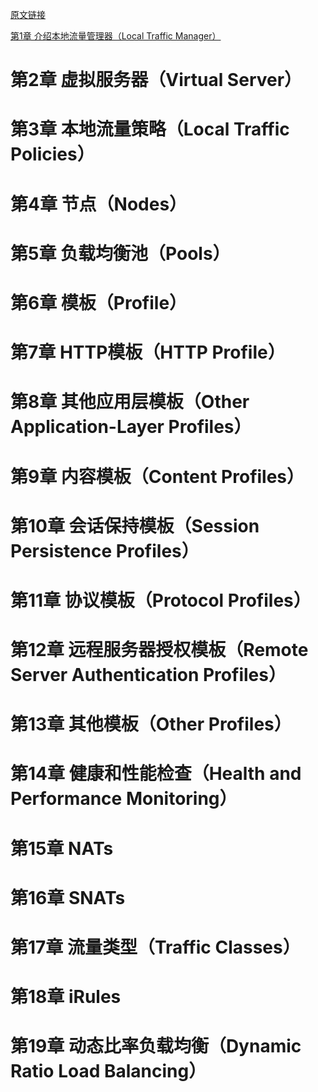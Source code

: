 [原文链接](https://support.f5.com/kb/en-us/products/big-ip_ltm/manuals/product/ltm-concepts-11-5-0.html)


[第1章 介绍本地流量管理器（Local Traffic Manager）](https://github.com/filefi/CN_BIG-IP_Local_Traffic_Manager_Concepts_v11.5.0/blob/master/md/Chapter_1.md)

# 第2章 虚拟服务器（Virtual Server）


# 第3章 本地流量策略（Local Traffic Policies）


# 第4章 节点（Nodes）


# 第5章 负载均衡池（Pools）


# 第6章 模板（Profile）


# 第7章 HTTP模板（HTTP Profile）


# 第8章 其他应用层模板（Other Application-Layer Profiles）


# 第9章 内容模板（Content Profiles）


# 第10章 会话保持模板（Session Persistence Profiles）


# 第11章 协议模板（Protocol Profiles）


# 第12章 远程服务器授权模板（Remote Server Authentication Profiles）


# 第13章 其他模板（Other Profiles）


# 第14章 健康和性能检查（Health and Performance Monitoring）


# 第15章 NATs


# 第16章 SNATs


# 第17章 流量类型（Traffic Classes）


# 第18章 iRules


# 第19章 动态比率负载均衡（Dynamic Ratio Load Balancing）


